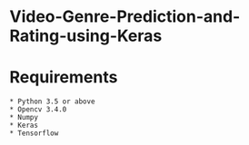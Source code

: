 # Video-Genre-Prediction-and-Rating-using-Keras

# Requirements
    * Python 3.5 or above
    * Opencv 3.4.0
    * Numpy
    * Keras
    * Tensorflow
